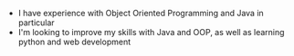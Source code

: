 - I have experience with Object Oriented Programming and Java in particular
- I'm looking to improve my skills with Java and OOP, as well as learning python and web development

<!---
OmarAshraf-02/OmarAshraf-02 is a ✨ special ✨ repository because its `README.md` (this file) appears on your GitHub profile.
You can click the Preview link to take a look at your changes.
--->
